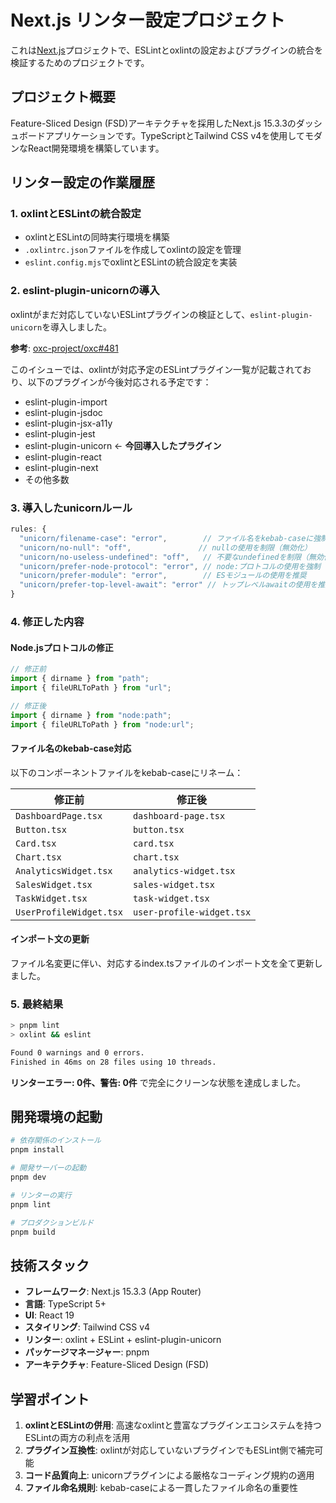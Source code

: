 # Next.js リンター設定プロジェクト

これは[Next.js](https://nextjs.org)プロジェクトで、ESLintとoxlintの設定およびプラグインの統合を検証するためのプロジェクトです。

## プロジェクト概要

Feature-Sliced Design (FSD)アーキテクチャを採用したNext.js 15.3.3のダッシュボードアプリケーションです。TypeScriptとTailwind CSS v4を使用してモダンなReact開発環境を構築しています。

## リンター設定の作業履歴

### 1. oxlintとESLintの統合設定
- oxlintとESLintの同時実行環境を構築
- `.oxlintrc.json`ファイルを作成してoxlintの設定を管理
- `eslint.config.mjs`でoxlintとESLintの統合設定を実装

### 2. eslint-plugin-unicornの導入
oxlintがまだ対応していないESLintプラグインの検証として、`eslint-plugin-unicorn`を導入しました。

**参考**: [oxc-project/oxc#481](https://github.com/oxc-project/oxc/issues/481)

このイシューでは、oxlintが対応予定のESLintプラグイン一覧が記載されており、以下のプラグインが今後対応される予定です：
- eslint-plugin-import
- eslint-plugin-jsdoc  
- eslint-plugin-jsx-a11y
- eslint-plugin-jest
- eslint-plugin-unicorn ← **今回導入したプラグイン**
- eslint-plugin-react
- eslint-plugin-next
- その他多数

### 3. 導入したunicornルール
```javascript
rules: {
  "unicorn/filename-case": "error",        // ファイル名をkebab-caseに強制
  "unicorn/no-null": "off",               // nullの使用を制限（無効化）
  "unicorn/no-useless-undefined": "off",   // 不要なundefinedを制限（無効化）
  "unicorn/prefer-node-protocol": "error", // node:プロトコルの使用を強制
  "unicorn/prefer-module": "error",        // ESモジュールの使用を推奨
  "unicorn/prefer-top-level-await": "error" // トップレベルawaitの使用を推奨
}
```

### 4. 修正した内容

#### Node.jsプロトコルの修正
```javascript
// 修正前
import { dirname } from "path";
import { fileURLToPath } from "url";

// 修正後
import { dirname } from "node:path";
import { fileURLToPath } from "node:url";
```

#### ファイル名のkebab-case対応
以下のコンポーネントファイルをkebab-caseにリネーム：

| 修正前 | 修正後 |
|--------|--------|
| `DashboardPage.tsx` | `dashboard-page.tsx` |
| `Button.tsx` | `button.tsx` |
| `Card.tsx` | `card.tsx` |
| `Chart.tsx` | `chart.tsx` |
| `AnalyticsWidget.tsx` | `analytics-widget.tsx` |
| `SalesWidget.tsx` | `sales-widget.tsx` |
| `TaskWidget.tsx` | `task-widget.tsx` |
| `UserProfileWidget.tsx` | `user-profile-widget.tsx` |

#### インポート文の更新
ファイル名変更に伴い、対応するindex.tsファイルのインポート文を全て更新しました。

### 5. 最終結果
```bash
> pnpm lint
> oxlint && eslint

Found 0 warnings and 0 errors.
Finished in 46ms on 28 files using 10 threads.
```

**リンターエラー: 0件、警告: 0件** で完全にクリーンな状態を達成しました。

## 開発環境の起動

```bash
# 依存関係のインストール
pnpm install

# 開発サーバーの起動
pnpm dev

# リンターの実行
pnpm lint

# プロダクションビルド
pnpm build
```

## 技術スタック
- **フレームワーク**: Next.js 15.3.3 (App Router)
- **言語**: TypeScript 5+
- **UI**: React 19
- **スタイリング**: Tailwind CSS v4
- **リンター**: oxlint + ESLint + eslint-plugin-unicorn
- **パッケージマネージャー**: pnpm
- **アーキテクチャ**: Feature-Sliced Design (FSD)

## 学習ポイント
1. **oxlintとESLintの併用**: 高速なoxlintと豊富なプラグインエコシステムを持つESLintの両方の利点を活用
2. **プラグイン互換性**: oxlintが対応していないプラグインでもESLint側で補完可能
3. **コード品質向上**: unicornプラグインによる厳格なコーディング規約の適用
4. **ファイル命名規則**: kebab-caseによる一貫したファイル命名の重要性
